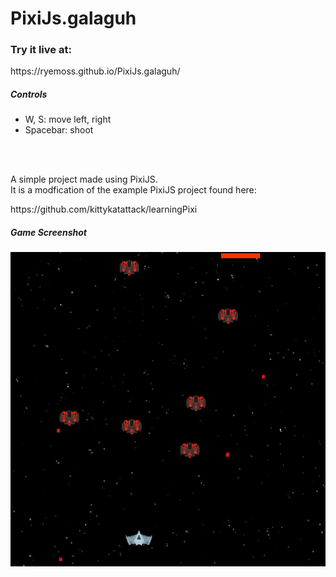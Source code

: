 # PixiJs.galaguh

<h3>Try it live at:</h3>
https://ryemoss.github.io/PixiJs.galaguh/
<h5>Controls</h5>
<ul>
  <li>W, S: move left, right</li>
  <li>Spacebar: shoot</li>
</ul>
<br><br>
<p>A simple project made using PixiJS.<br>
It is a modfication of the example PixiJS project found here:</p>
https://github.com/kittykatattack/learningPixi

<h5>Game Screenshot</h5>


<img src="images/screenshots/screenshot1.png" alt="Image of Gameplay" width="512">
